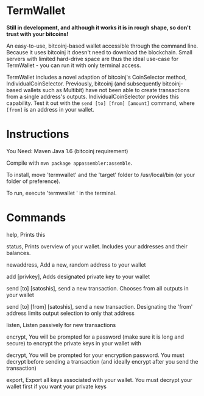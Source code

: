 TermWallet
==========

**Still in development, and although it works it is in rough shape, so don't trust with your bitcoins!**

An easy-to-use, bitcoinj-based wallet accessible through the command line.  Because it uses bitcoinj it doesn't need to download the blockchain.  Small servers with limited hard-drive space are thus the ideal use-case for TermWallet - you can run it with only terminal access.

TermWallet includes a novel adaption of bitcoinj's CoinSelector method, IndividualCoinSelector.  Previously, bitcoinj (and subsequently bitcoinj-based wallets such as Multibit) have not been able to create transactions from a single address's outputs.  IndividualCoinSelector provides this capability. Test it out with the `send [to] [from] [amount]` command, where `[from]` is an address in your wallet.


Instructions
============

You Need:
Maven
Java 1.6 (bitcoinj requirement)

Compile with `mvn package appassembler:assemble`.

To install, move 'termwallet' and the 'target' folder to /usr/local/bin (or your folder of preference).

To run, execute 'termwallet <command>' in the terminal.


Commands
========

help, Prints this

status, Prints overview of your wallet.  Includes your addresses and their balances.

newaddress, Add a new, random address to your wallet

add [privkey], Adds designated private key to your wallet

send [to] [satoshis], send a new transaction. Chooses from all outputs in your wallet

send [to] [from] [satoshis], send a new transaction. Designating the 'from' address limits output selection to only that address

listen, Listen passively for new transactions

encrypt, You will be prompted for a password (make sure it is long and secure) to encrypt the private keys in your wallet with

decrypt, You will be prompted for your encryption password.  You must decrypt before sending a transaction (and ideally encrypt after you send the transaction)

export, Export all keys associated with your wallet.  You must decrypt your wallet first if you want your private keys
